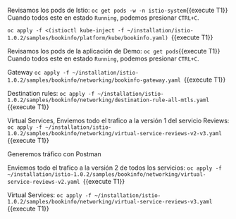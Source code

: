 Revisamos los pods de Istio:  `oc get pods -w -n istio-system`{{execute T1}}
Cuando todos este en estado `Running`, podemos presionar `CTRL+C`.

`oc apply -f <(istioctl kube-inject -f ~/installation/istio-1.0.2/samples/bookinfo/platform/kube/bookinfo.yaml)
`{{execute T1}}

Revisamos los pods de la aplicación de Demo:  `oc get pods`{{execute T1}}
Cuando todos este en estado `Running`, podemos presionar `CTRL+C`.

Gateway
`oc apply -f ~/installation/istio-1.0.2/samples/bookinfo/networking/bookinfo-gateway.yaml
`{{execute T1}}

Destination rules:
`oc apply -f ~/installation/istio-1.0.2/samples/bookinfo/networking/destination-rule-all-mtls.yaml
`{{execute T1}}

Virtual Services, Enviemos todo el trafico a la versión 1 del servicio Reviews:
`oc apply -f ~/installation/istio-1.0.2/samples/bookinfo/networking/virtual-service-reviews-v2-v3.yaml
`{{execute T1}}

Generemos tráfico con Postman

Enviemos todo el trafico a la versión 2 de todos los servicios:
`oc apply -f ~/installation/istio-1.0.2/samples/bookinfo/networking/virtual-service-reviews-v2.yaml
`{{execute T1}}

Virtual Services:
`oc apply -f ~/installation/istio-1.0.2/samples/bookinfo/networking/virtual-service-reviews-v3.yaml
`{{execute T1}}
